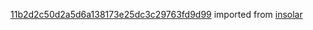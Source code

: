 [11b2d2c50d2a5d6a138173e25dc3c29763fd9d99](https://github.com/insolar/insolar/commit/11b2d2c50d2a5d6a138173e25dc3c29763fd9d99) imported from [insolar](https://github.com/insolar/insolar)
